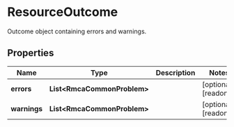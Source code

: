 

# ResourceOutcome

Outcome object containing errors and warnings.

## Properties

| Name | Type | Description | Notes |
|------------ | ------------- | ------------- | -------------|
|**errors** | **List&lt;RmcaCommonProblem&gt;** |  |  [optional] [readonly] |
|**warnings** | **List&lt;RmcaCommonProblem&gt;** |  |  [optional] [readonly] |



